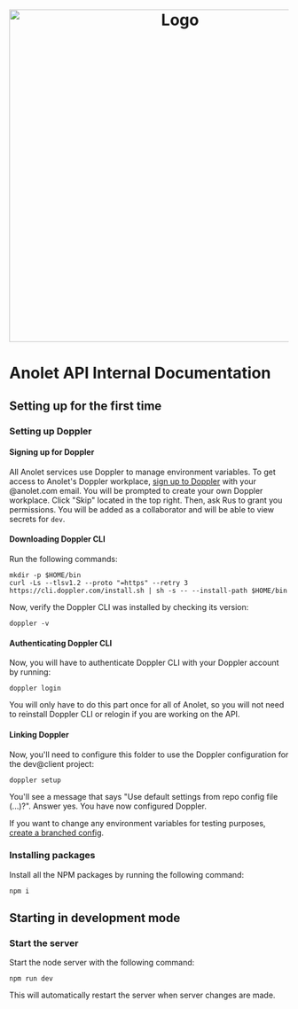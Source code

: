 <h1 align="center">
	<a>
		<img align="center"
			width="600"
			alt="Logo"
			src="https://cdn.anolet.com/logos/longform/color/LongFormSideBlack80.png">
	</a>
</h1>

# Anolet API Internal Documentation

## Setting up for the first time
### Setting up Doppler
#### Signing up for Doppler
All Anolet services use Doppler to manage environment variables. To get access to Anolet's Doppler workplace, [sign up to Doppler](https://dashboard.doppler.com/register) with your @anolet.com email. You will be prompted to create your own Doppler workplace. Click "Skip" located in the top right. Then, ask Rus to grant you permissions. You will be added as a collaborator and will be able to view secrets for `dev`.
#### Downloading Doppler CLI
Run the following commands:
```shell
mkdir -p $HOME/bin
curl -Ls --tlsv1.2 --proto "=https" --retry 3 https://cli.doppler.com/install.sh | sh -s -- --install-path $HOME/bin
```
Now, verify the Doppler CLI was installed by checking its version:
```shell
doppler -v
```
#### Authenticating Doppler CLI
Now, you will have to authenticate Doppler CLI with your Doppler account by running:
```shell
doppler login
```
You will only have to do this part once for all of Anolet, so you will not need to reinstall Doppler CLI or relogin if you are working on the API.
#### Linking Doppler
Now, you'll need to configure this folder to use the Doppler configuration for the dev@client project:
```shell
doppler setup
```
You'll see a message that says "Use default settings from repo config file (...)?". Answer yes.
You have now configured Doppler.

If you want to change any environment variables for testing purposes, [create a branched config](https://docs.doppler.com/docs/branch-configs).

### Installing packages
Install all the NPM packages by running the following command:
```shell
npm i
```

## Starting in development mode

### Start the server
Start the node server with the following command:
```shell
npm run dev
```
This will automatically restart the server when server changes are made.
